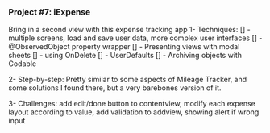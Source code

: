 ### Project #7: iExpense
Bring in a second view with this expense tracking app
1- Techniques:
[] - multiple screens, load and save user data, more complex user interfaces
[] - @ObservedObject property wrapper
[] - Presenting views with modal sheets
[] - using OnDelete
[] - UserDefaults
[] - Archiving objects with Codable

2- Step-by-step:
Pretty similar to some aspects of Mileage Tracker, and some solutions I found there, but a very barebones version of it.

3- Challenges:
add edit/done button to contentview, modify each expense layout according to value, add validation to addview, showing alert if wrong input
